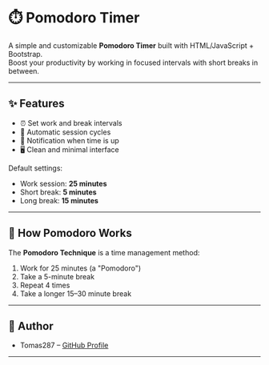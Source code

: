 # ⏱️ Pomodoro Timer

A simple and customizable **Pomodoro Timer** built with HTML/JavaScript + Bootstrap.  
Boost your productivity by working in focused intervals with short breaks in between.

---

## ✨ Features

- ⏰ Set work and break intervals  
- 🔄 Automatic session cycles  
- 🔔 Notification when time is up  
- 🖥️ Clean and minimal interface  

Default settings:

* Work session: **25 minutes**
* Short break: **5 minutes**
* Long break: **15 minutes**

---

## 📖 How Pomodoro Works

The **Pomodoro Technique** is a time management method:

1. Work for 25 minutes (a "Pomodoro")
2. Take a 5-minute break
3. Repeat 4 times
4. Take a longer 15–30 minute break

---

## 👤 Author

* Tomas287 – [GitHub Profile](https://github.com/tomas287)

---

